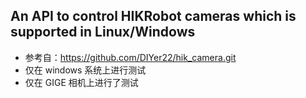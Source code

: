 ## An API to control HIKRobot cameras which is supported in Linux/Windows


* 参考自：https://github.com/DIYer22/hik_camera.git
* 仅在 windows 系统上进行测试
* 仅在 GIGE 相机上进行了测试

